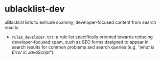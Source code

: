 # ublacklist-dev
uBlacklist lists to extrude spammy, developer-focused content from search results.

- [`rules_developer.txt`](./rules_developer.txt): a rule list specifically oriented
  towards reducing developer-focused spam, such as SEO forms designed to appear in
  search results for common problems and search queries (e.g. *"what is Error in JavaScript"*).
